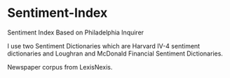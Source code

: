 # Sentiment-Index
Sentiment Index Based on Philadelphia Inquirer

I use two Sentiment Dictionaries which are Harvard IV-4 sentiment dictionaries and Loughran and McDonald Financial Sentiment Dictionaries.

Newspaper corpus from LexisNexis.

